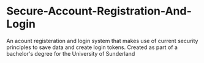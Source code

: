 # Secure-Account-Registration-And-Login
An acount registeration and login system that makes use of current security principles to save data and create login tokens. Created as part of a bachelor's degree for the University of Sunderland
